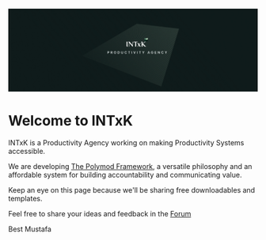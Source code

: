 ![INTxK Github](/banner-v2.png)

# Welcome to INTxK

INTxK is a Productivity Agency working on making Productivity Systems accessible.

We are developing [The Polymod Framework](https://thepolymodframework.carrd.co), a versatile philosophy and an affordable system for building accountability and communicating value.

Keep an eye on this page because we'll be sharing free downloadables and 
templates.

Feel free to share your ideas and feedback in the [Forum](https://github.com/INTxK/Forum/issues)

Best
Mustafa
